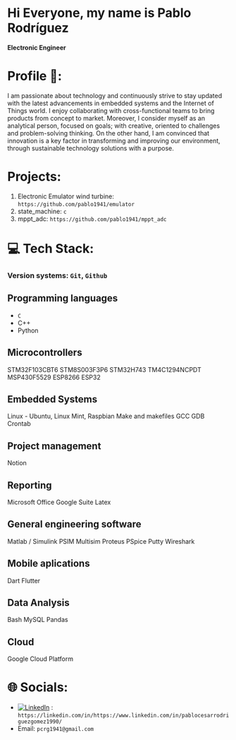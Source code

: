 # Hi Everyone, my name is Pablo Rodríguez

**Electronic Engineer**

# Profile 🔬:

I am passionate about technology and continuously strive to stay updated with the latest advancements in embedded systems and the Internet of Things world. I enjoy collaborating with cross-functional teams to bring products from concept to market. 
Moreover, I consider myself as an analytical person, focused on goals; with creative, oriented to challenges and problem-solving thinking. On the other hand, I am convinced that innovation is a key factor in transforming and improving our environment, through sustainable technology solutions with a purpose.

# Projects:
1. Electronic Emulator wind turbine: `https://github.com/pablo1941/emulator`
2. state_machine: `c`
3. mppt_adc: `https://github.com/pablo1941/mppt_adc`

# 💻 Tech Stack:

### Version systems: `Git`, `Github`
## Programming languages

* `C`
* C++
* Python

## Microcontrollers

STM32F103CBT6
STM8S003F3P6
STM32H743
TM4C1294NCPDT
MSP430F5529
ESP8266
ESP32

## Embedded Systems

Linux - Ubuntu, Linux Mint, Raspbian
Make and makefiles
GCC
GDB
Crontab

## Project management

Notion

## Reporting

Microsoft Office
Google Suite
Latex

## General engineering software

Matlab / Simulink
PSIM
Multisim
Proteus
PSpice
Putty
Wireshark

## Mobile aplications

Dart
Flutter

## Data Analysis

Bash
MySQL
Pandas

## Cloud

Google Cloud Platform

# 🌐 Socials: 
* [![LinkedIn](https://img.shields.io/badge/LinkedIn-%230077B5.svg?logo=linkedin&logoColor=white)]() : `https://linkedin.com/in/https://www.linkedin.com/in/pablocesarrodriguezgomez1990/`
* Email: `pcrg1941@gmail.com`

